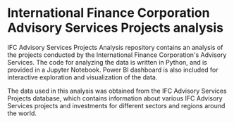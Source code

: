 # International Finance Corporation Advisory Services Projects analysis

IFC Advisory Services Projects Analysis repository contains an analysis of the projects conducted by the International Finance Corporation's Advisory Services. The code for analyzing the data is written in Python, and is provided in a Jupyter Notebook. Power BI dashboard is also included for interactive exploration and visualization of the data.

The data used in this analysis was obtained from the IFC Advisory Services Projects database, which contains information about various IFC Advisory Services projects and investments for different sectors and regions around the world.

